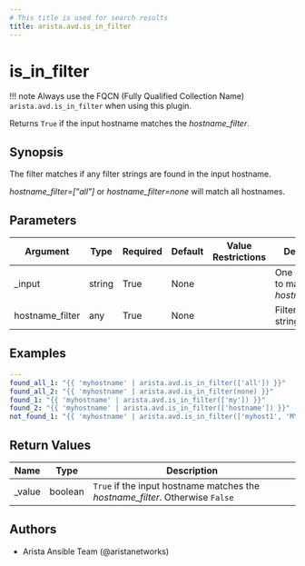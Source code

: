 ```yaml
---
# This title is used for search results
title: arista.avd.is_in_filter
---
```

<!--
  ~ Copyright (c) 2023-2024 Arista Networks, Inc.
  ~ Use of this source code is governed by the Apache License 2.0
  ~ that can be found in the LICENSE file.
  -->

# is_in_filter

!!! note
    Always use the FQCN (Fully Qualified Collection Name) `arista.avd.is_in_filter` when using this plugin.

Returns <code>True</code> if the input hostname matches the <em>hostname\_filter</em>.

## Synopsis

The filter matches if any filter strings are found in the input hostname.

<em>hostname\_filter\=\[\"all\"\]</em> or <em>hostname\_filter\=none</em> will match all hostnames.

## Parameters

| Argument | Type | Required | Default | Value Restrictions | Description |
| -------- | ---- | -------- | ------- | ------------------ | ----------- |
| _input | string | True | None |  | One hostname to match with <em>hostname\_filter</em>. |
| hostname_filter | any | True | None |  | Filter as a list of strings or <code>None</code>. |

## Examples

```yaml
---
found_all_1: "{{ 'myhostname' | arista.avd.is_in_filter(['all']) }}"
found_all_2: "{{ 'myhostname' | arista.avd.is_in_filter(none) }}"
found_1: "{{ 'myhostname' | arista.avd.is_in_filter(['my']) }}"
found_2: "{{ 'myhostname' | arista.avd.is_in_filter(['hostname']) }}"
not_found_1: "{{ 'myhostname' | arista.avd.is_in_filter(['myhost1', 'MYhostname']) }}"
```

## Return Values

| Name | Type | Description |
| ---- | ---- | ----------- |
| _value | boolean | <code>True</code> if the input hostname matches the <em>hostname\_filter</em>. Otherwise <code>False</code> |

## Authors

- Arista Ansible Team (@aristanetworks)
